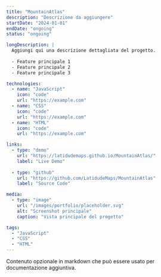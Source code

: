 ```yaml
---
title: "MountainAtlas"
description: "Descrizione da aggiungere"
startDate: "2024-01-01"
endDate: "ongoing"
status: "ongoing"

longDescription: |
  Aggiungi qui una descrizione dettagliata del progetto.
  
  - Feature principale 1
  - Feature principale 2
  - Feature principale 3

technologies:
  - name: "JavaScript"
    icon: "code"
    url: "https://example.com"
  - name: "CSS"
    icon: "code"
    url: "https://example.com"
  - name: "HTML"
    icon: "code"
    url: "https://example.com"

links:
  - type: "demo"
    url: "https://latidudemaps.github.io/MountainAtlas/"
    label: "Live Demo"
  
  - type: "github"
    url: "https://github.com/LatidudeMaps/MountainAtlas"
    label: "Source Code"

media:
  - type: "image"
    url: "/images/portfolio/placeholder.svg"
    alt: "Screenshot principale"
    caption: "Vista principale del progetto"

tags:
  - "JavaScript"
  - "CSS"
  - "HTML"
---
```


Contenuto opzionale in markdown che può essere usato per documentazione aggiuntiva.